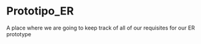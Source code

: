 # Prototipo_ER
A place where we are going to keep track of all of our requisites for our ER prototype
